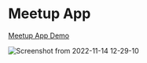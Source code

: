 # Meetup App

<a href="https://meetup-app-react.netlify.app/" target="_blank">Meetup App Demo</a>

![Screenshot from 2022-11-14 12-29-10](https://user-images.githubusercontent.com/41836849/201595830-015787dd-b285-4815-ac6f-18812abbad48.png)
